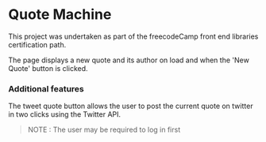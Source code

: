 # Quote Machine
This project was undertaken as part of the freecodeCamp front end libraries certification path.

The page displays a new quote and its author on load and when the 'New Quote' button is clicked. 

### Additional features

The tweet quote button allows the user to post the current quote on twitter in two clicks using the Twitter API.
>NOTE : The user may be required to log in first
